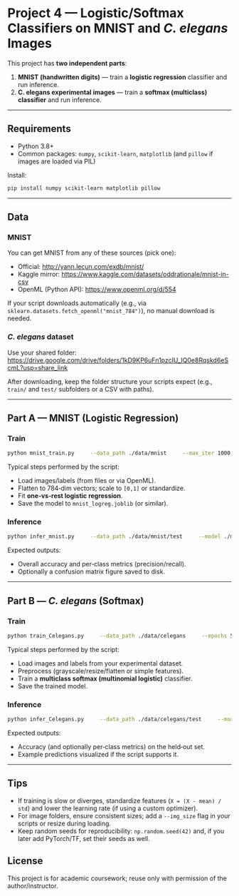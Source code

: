 # Project 4 — Logistic/Softmax Classifiers on MNIST and *C. elegans* Images

This project has **two independent parts**:

1) **MNIST (handwritten digits)** — train a **logistic regression** classifier and run inference.  
2) **C. elegans experimental images** — train a **softmax (multiclass) classifier** and run inference.


---

## Requirements
- Python 3.8+
- Common packages: `numpy`, `scikit-learn`, `matplotlib` (and `pillow` if images are loaded via PIL)

Install:
```bash
pip install numpy scikit-learn matplotlib pillow
```

---

## Data

### MNIST
You can get MNIST from any of these sources (pick one):
- Official: <http://yann.lecun.com/exdb/mnist/>
- Kaggle mirror: <https://www.kaggle.com/datasets/oddrationale/mnist-in-csv>
- OpenML (Python API): <https://www.openml.org/d/554>

If your script downloads automatically (e.g., via `sklearn.datasets.fetch_openml("mnist_784")`), no manual download is needed.

### *C. elegans* dataset
Use your shared folder:  
<https://drive.google.com/drive/folders/1kD9KP6uFn1pzcIU_IQ0e8Rqskd6eScmL?usp=share_link>

After downloading, keep the folder structure your scripts expect (e.g., `train/` and `test/` subfolders or a CSV with paths).

---

## Part A — MNIST (Logistic Regression)

### Train
```bash
python mnist_train.py     --data_path ./data/mnist     --max_iter 1000     --test_split 0.2     --save_model ./mnist_logreg.joblib
```
Typical steps performed by the script:
- Load images/labels (from files or via OpenML).
- Flatten to 784‑dim vectors; scale to `[0,1]` or standardize.
- Fit **one‑vs‑rest logistic regression**.
- Save the model to `mnist_logreg.joblib` (or similar).

### Inference
```bash
python infer_mnist.py     --data_path ./data/mnist/test     --model ./mnist_logreg.joblib     --report ./mnist_report.txt
```
Expected outputs:
- Overall accuracy and per‑class metrics (precision/recall).
- Optionally a confusion matrix figure saved to disk.

---

## Part B — *C. elegans* (Softmax)

### Train
```bash
python train_Celegans.py     --data_path ./data/celegans     --epochs 50     --save_model ./celegans_softmax.joblib
```
Typical steps performed by the script:
- Load images and labels from your experimental dataset.
- Preprocess (grayscale/resize/flatten or simple features).
- Train a **multiclass softmax (multinomial logistic)** classifier.
- Save the trained model.

### Inference
```bash
python infer_Celegans.py     --data_path ./data/celegans/test     --model ./celegans_softmax.joblib     --report ./celegans_report.txt
```
Expected outputs:
- Accuracy (and optionally per‑class metrics) on the held‑out set.
- Example predictions visualized if the script supports it.

---

## Tips
- If training is slow or diverges, standardize features (`X = (X - mean) / std`) and lower the learning rate (if using a custom optimizer).
- For image folders, ensure consistent sizes; add a `--img_size` flag in your scripts or resize during loading.
- Keep random seeds for reproducibility: `np.random.seed(42)` and, if you later add PyTorch/TF, set their seeds as well.

## License
This project is for academic coursework; reuse only with permission of the author/instructor.
